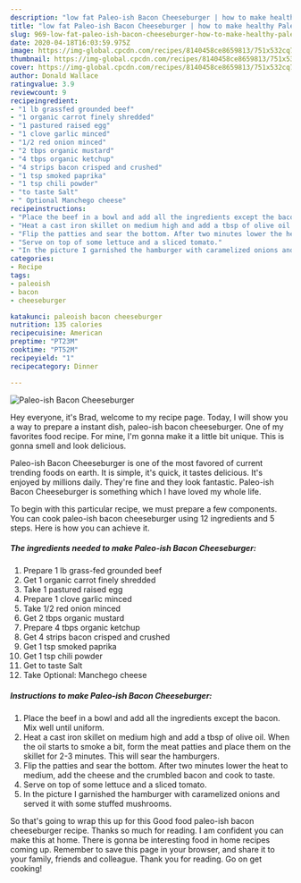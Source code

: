 ```yaml
---
description: "low fat Paleo-ish Bacon Cheeseburger | how to make healthy Paleo-ish Bacon Cheeseburger"
title: "low fat Paleo-ish Bacon Cheeseburger | how to make healthy Paleo-ish Bacon Cheeseburger"
slug: 969-low-fat-paleo-ish-bacon-cheeseburger-how-to-make-healthy-paleo-ish-bacon-cheeseburger
date: 2020-04-18T16:03:59.975Z
image: https://img-global.cpcdn.com/recipes/8140458ce8659813/751x532cq70/paleo-ish-bacon-cheeseburger-recipe-main-photo.jpg
thumbnail: https://img-global.cpcdn.com/recipes/8140458ce8659813/751x532cq70/paleo-ish-bacon-cheeseburger-recipe-main-photo.jpg
cover: https://img-global.cpcdn.com/recipes/8140458ce8659813/751x532cq70/paleo-ish-bacon-cheeseburger-recipe-main-photo.jpg
author: Donald Wallace
ratingvalue: 3.9
reviewcount: 9
recipeingredient:
- "1 lb grassfed grounded beef"
- "1 organic carrot finely shredded"
- "1 pastured raised egg"
- "1 clove garlic minced"
- "1/2 red onion minced"
- "2 tbps organic mustard"
- "4 tbps organic ketchup"
- "4 strips bacon crisped and crushed"
- "1 tsp smoked paprika"
- "1 tsp chili powder"
- "to taste Salt"
- " Optional Manchego cheese"
recipeinstructions:
- "Place the beef in a bowl and add all the ingredients except the bacon. Mix well until uniform."
- "Heat a cast iron skillet on medium high and add a tbsp of olive oil. When the oil starts to smoke a bit, form the meat patties and place them on the skillet for 2-3 minutes. This will sear the hamburgers."
- "Flip the patties and sear the bottom. After two minutes lower the heat to medium, add the cheese and the crumbled bacon and cook to taste."
- "Serve on top of some lettuce and a sliced tomato."
- "In the picture I garnished the hamburger with caramelized onions and served it with some stuffed mushrooms."
categories:
- Recipe
tags:
- paleoish
- bacon
- cheeseburger

katakunci: paleoish bacon cheeseburger 
nutrition: 135 calories
recipecuisine: American
preptime: "PT23M"
cooktime: "PT52M"
recipeyield: "1"
recipecategory: Dinner

---
```



![Paleo-ish Bacon Cheeseburger](https://img-global.cpcdn.com/recipes/8140458ce8659813/751x532cq70/paleo-ish-bacon-cheeseburger-recipe-main-photo.jpg)

Hey everyone, it's Brad, welcome to my recipe page. Today, I will show you a way to prepare a instant dish, paleo-ish bacon cheeseburger. One of my favorites food recipe. For mine, I'm gonna make it a little bit unique. This is gonna smell and look delicious.

Paleo-ish Bacon Cheeseburger is one of the most favored of current trending foods on earth. It is simple, it's quick, it tastes delicious. It's enjoyed by millions daily. They're fine and they look fantastic. Paleo-ish Bacon Cheeseburger is something which I have loved my whole life.




To begin with this particular recipe, we must prepare a few components. You can cook paleo-ish bacon cheeseburger using 12 ingredients and 5 steps. Here is how you can achieve it.

<!--inarticleads1-->

##### The ingredients needed to make Paleo-ish Bacon Cheeseburger:

1. Prepare 1 lb grass-fed grounded beef
1. Get 1 organic carrot finely shredded
1. Take 1 pastured raised egg
1. Prepare 1 clove garlic minced
1. Take 1/2 red onion minced
1. Get 2 tbps organic mustard
1. Prepare 4 tbps organic ketchup
1. Get 4 strips bacon crisped and crushed
1. Get 1 tsp smoked paprika
1. Get 1 tsp chili powder
1. Get to taste Salt
1. Take  Optional: Manchego cheese




<!--inarticleads2-->

##### Instructions to make Paleo-ish Bacon Cheeseburger:

1. Place the beef in a bowl and add all the ingredients except the bacon. Mix well until uniform.
1. Heat a cast iron skillet on medium high and add a tbsp of olive oil. When the oil starts to smoke a bit, form the meat patties and place them on the skillet for 2-3 minutes. This will sear the hamburgers.
1. Flip the patties and sear the bottom. After two minutes lower the heat to medium, add the cheese and the crumbled bacon and cook to taste.
1. Serve on top of some lettuce and a sliced tomato.
1. In the picture I garnished the hamburger with caramelized onions and served it with some stuffed mushrooms.




So that's going to wrap this up for this Good food paleo-ish bacon cheeseburger recipe. Thanks so much for reading. I am confident you can make this at home. There is gonna be interesting food in home recipes coming up. Remember to save this page in your browser, and share it to your family, friends and colleague. Thank you for reading. Go on get cooking!
